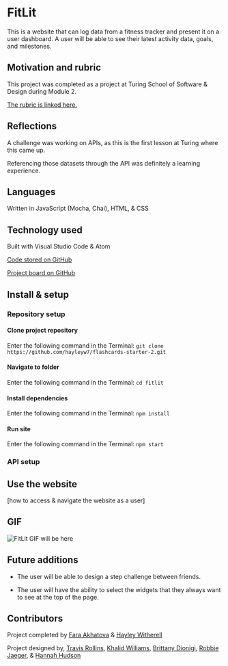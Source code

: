 # FitLit

This is a website that can log data from a fitness tracker and present it on a user dashboard. A user will be able to see their latest activity data, goals, and milestones.


## Motivation and rubric

This project was completed as a project at Turing School of Software & Design during Module 2.

[The rubric is linked here.](https://frontend.turing.edu/projects/fitlit.html)

## Reflections

A challenge was working on APIs, as this is the first lesson at Turing where this came up.

Referencing those datasets through the API was definitely a learning experience.

## Languages

Written in JavaScript (Mocha, Chai), HTML, & CSS

## Technology used

Built with Visual Studio Code & Atom

[Code stored on GitHub](https://github.com/hayleyw7/fitlit)

[Project board on GitHub](https://github.com/hayleyw7/fitlit/projects) 


## Install & setup
### Repository setup
#### Clone project repository

Enter the following command in the Terminal:
`git clone https://github.com/hayleyw7/flashcards-starter-2.git`

#### Navigate to folder

Enter the following command in the Terminal:
`cd fitlit`

#### Install dependencies

Enter the following command in the Terminal:
`npm install`

#### Run site

Enter the following command in the Terminal:
`npm start`

### API setup



## Use the website

[how to access & navigate the website as a user]

## GIF

<!-- replace this with a gif -->
![FitLit GIF will be here](assets/fitlit.gif) 

## Future additions

* The user will be able to design a step challenge between friends.

* The user will have the ability to select the widgets that they always want to see at the top of the page.

## Contributors

Project completed by [Fara Akhatova](https://github.com/Fakhatova) & [Hayley Witherell](https://github.com/hayleyw7)

Project designed by, [Travis Rollins](https://github.com/Kalikoze), [Khalid Williams](https://github.com/khalidwilliams), [Brittany Dionigi](https://github.com/brittanydionigi), [Robbie Jaeger](https://github.com/robbiejaeger), & [Hannah Hudson](https://github.com/hannahhch) 